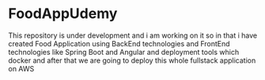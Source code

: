 # FoodAppUdemy
This repository is under development and i am working on it so in that i have created Food Application using BackEnd technologies and FrontEnd technologies like Spring Boot and Angular and deployment tools which docker and after that we are going to deploy this whole fullstack application on AWS
